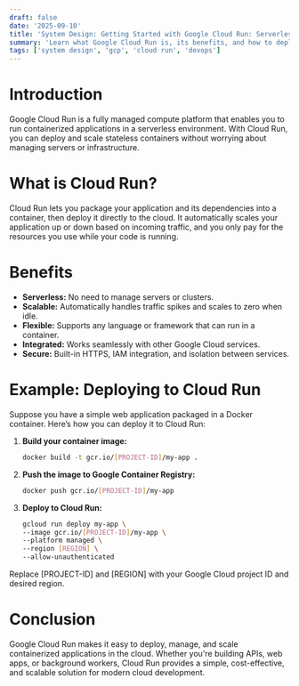 ```yaml
---
draft: false
date: '2025-09-10'
title: 'System Design: Getting Started with Google Cloud Run: Serverless Containers Made Easy'
summary: 'Learn what Google Cloud Run is, its benefits, and how to deploy containerized applications with ease.'
tags: ['system design', 'gcp', 'cloud run', 'devops']
---
```


# Introduction

Google Cloud Run is a fully managed compute platform that enables you to run containerized applications in a serverless environment. With Cloud Run, you can deploy and scale stateless containers without worrying about managing servers or infrastructure.

# What is Cloud Run?

Cloud Run lets you package your application and its dependencies into a container, then deploy it directly to the cloud. It automatically scales your application up or down based on incoming traffic, and you only pay for the resources you use while your code is running.

# Benefits

- **Serverless:** No need to manage servers or clusters.
- **Scalable:** Automatically handles traffic spikes and scales to zero when idle.
- **Flexible:** Supports any language or framework that can run in a container.
- **Integrated:** Works seamlessly with other Google Cloud services.
- **Secure:** Built-in HTTPS, IAM integration, and isolation between services.

# Example: Deploying to Cloud Run

Suppose you have a simple web application packaged in a Docker container. Here’s how you can deploy it to Cloud Run:

1. **Build your container image:**

   ```sh
   docker build -t gcr.io/[PROJECT-ID]/my-app .
   ```

2. **Push the image to Google Container Registry:**

   ```sh
   docker push gcr.io/[PROJECT-ID]/my-app
   ```

3. **Deploy to Cloud Run:**

   ```sh
   gcloud run deploy my-app \
   --image gcr.io/[PROJECT-ID]/my-app \
   --platform managed \
   --region [REGION] \
   --allow-unauthenticated
   ```

Replace [PROJECT-ID] and [REGION] with your Google Cloud project ID and desired region.

# Conclusion

Google Cloud Run makes it easy to deploy, manage, and scale containerized applications in the cloud. Whether you're building APIs, web apps, or background workers, Cloud Run provides a simple, cost-effective, and scalable solution for modern cloud development.

